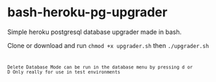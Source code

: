 # bash-heroku-pg-upgrader

Simple heroku postgresql database upgrader made in bash.

Clone or download and run
<code>chmod +x upgrader.sh</code> then <code>./upgrader.sh<code>

Delete Database Mode can be run in the database menu by pressing d or D
Only really for use in test environments
